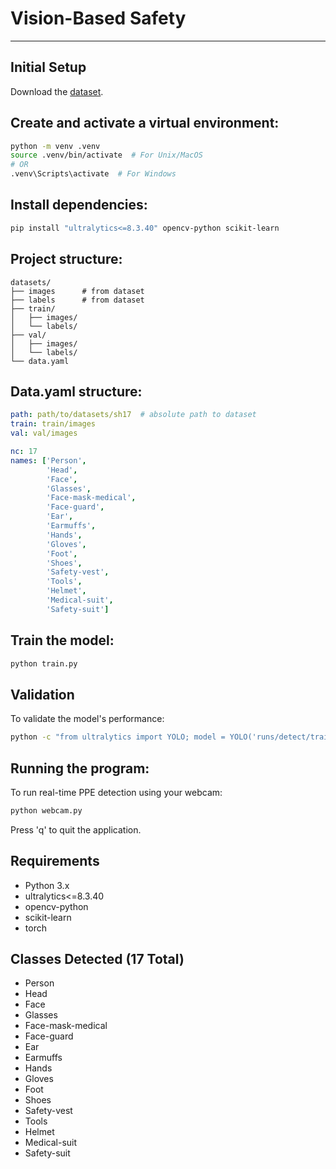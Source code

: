 # Vision-Based Safety

---

## Initial Setup
Download the [dataset](https://www.kaggle.com/datasets/mugheesahmad/sh17-dataset-for-ppe-detection/data). 

## Create and activate a virtual environment:

```bash
python -m venv .venv
source .venv/bin/activate  # For Unix/MacOS
# OR
.venv\Scripts\activate  # For Windows
```

## Install dependencies:

```bash
pip install "ultralytics<=8.3.40" opencv-python scikit-learn
```

## Project structure:

```text
datasets/
├── images      # from dataset
├── labels      # from dataset
├── train/
│   ├── images/
│   └── labels/
├── val/
│   ├── images/
│   └── labels/
└── data.yaml
```

## Data.yaml structure:

```yaml
path: path/to/datasets/sh17  # absolute path to dataset
train: train/images
val: val/images

nc: 17
names: ['Person', 
        'Head', 
        'Face', 
        'Glasses', 
        'Face-mask-medical', 
        'Face-guard', 
        'Ear', 
        'Earmuffs', 
        'Hands', 
        'Gloves', 
        'Foot', 
        'Shoes', 
        'Safety-vest', 
        'Tools', 
        'Helmet', 
        'Medical-suit', 
        'Safety-suit']
```

## Train the model:

```bash
python train.py
```

## Validation
To validate the model's performance:

```bash
python -c "from ultralytics import YOLO; model = YOLO('runs/detect/train/weights/best.pt'); model.val()"
```

## Running the program:
To run real-time PPE detection using your webcam:

```bash
python webcam.py
```
Press 'q' to quit the application.

## Requirements
- Python 3.x
- ultralytics<=8.3.40
- opencv-python
- scikit-learn
- torch

## Classes Detected (17 Total)
- Person
- Head
- Face
- Glasses
- Face-mask-medical
- Face-guard
- Ear
- Earmuffs
- Hands
- Gloves
- Foot
- Shoes
- Safety-vest
- Tools
- Helmet
- Medical-suit
- Safety-suit